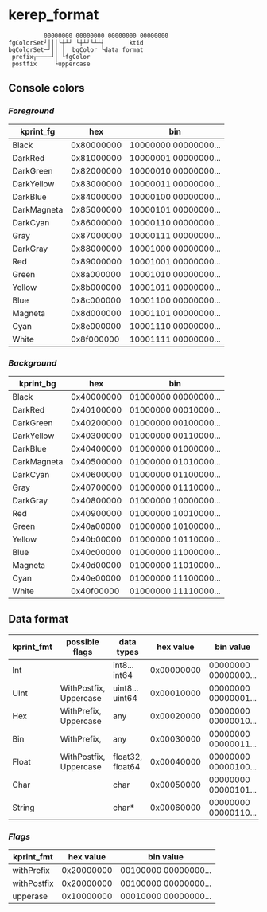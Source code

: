 # kerep_format

```
          00000000 00000000 00000000 00000000
fgColorSet┘│││└┼┴┘ └┼┴┘└┴┴┤       ktid
bgColorSet─┘││ │  bgColor └data format
 prefix┬────┘│ └fgColor
 postfix     └uppercase

```

## Console colors
### *Foreground*

| kprint_fg | hex | bin |
|-----------|-----|-----|
| Black       | 0x80000000 | 10000000 00000000... |
| DarkRed     | 0x81000000 | 10000001 00000000... |
| DarkGreen   | 0x82000000 | 10000010 00000000... |
| DarkYellow  | 0x83000000 | 10000011 00000000... |
| DarkBlue    | 0x84000000 | 10000100 00000000... |
| DarkMagneta | 0x85000000 | 10000101 00000000... |
| DarkCyan    | 0x86000000 | 10000110 00000000... |
| Gray        | 0x87000000 | 10000111 00000000... |
| DarkGray    | 0x88000000 | 10001000 00000000... |
| Red         | 0x89000000 | 10001001 00000000... |
| Green       | 0x8a000000 | 10001010 00000000... |
| Yellow      | 0x8b000000 | 10001011 00000000... |
| Blue        | 0x8c000000 | 10001100 00000000... |
| Magneta     | 0x8d000000 | 10001101 00000000... |
| Cyan        | 0x8e000000 | 10001110 00000000... |
| White       | 0x8f000000 | 10001111 00000000... |

### *Background*
| kprint_bg | hex | bin |
|-----------|-----|-----|
| Black       | 0x40000000 | 01000000 00000000... |
| DarkRed     | 0x40100000 | 01000000 00010000... |
| DarkGreen   | 0x40200000 | 01000000 00100000... |
| DarkYellow  | 0x40300000 | 01000000 00110000... |
| DarkBlue    | 0x40400000 | 01000000 01000000... |
| DarkMagneta | 0x40500000 | 01000000 01010000... |
| DarkCyan    | 0x40600000 | 01000000 01100000... |
| Gray        | 0x40700000 | 01000000 01110000... |
| DarkGray    | 0x40800000 | 01000000 10000000... |
| Red         | 0x40900000 | 01000000 10010000... |
| Green       | 0x40a00000 | 01000000 10100000... |
| Yellow      | 0x40b00000 | 01000000 10110000... |
| Blue        | 0x40c00000 | 01000000 11000000... |
| Magneta     | 0x40d00000 | 01000000 11010000... |
| Cyan        | 0x40e00000 | 01000000 11100000... |
| White       | 0x40f00000 | 01000000 11110000... |


## Data format

| kprint_fmt | possible flags | data types | hex value | bin value |
|------------|----------------|------------|-----------|-----------|
| Int    |                        | int8... int64    | 0x00000000 | 00000000 00000000... |
| UInt   | WithPostfix, Uppercase | uint8... uint64  | 0x00010000 | 00000000 00000001... |
| Hex    | WithPrefix, Uppercase  | any              | 0x00020000 | 00000000 00000010... |
| Bin    | WithPrefix,            | any              | 0x00030000 | 00000000 00000011... |
| Float  | WithPostfix, Uppercase | float32, float64 | 0x00040000 | 00000000 00000100... |
| Char   |                        | char             | 0x00050000 | 00000000 00000101... |
| String |                        | char*            | 0x00060000 | 00000000 00000110... |

### *Flags*
| kprint_fmt  | hex value  | bin value |
|-------------|------------|-----------|
| withPrefix  | 0x20000000 | 00100000 00000000... |
| withPostfix | 0x20000000 | 00100000 00000000... |
| upperase    | 0x10000000 | 00010000 00000000... |